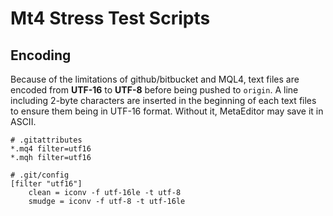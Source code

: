 # Mt4 Stress Test Scripts

## Encoding

Because of the limitations of github/bitbucket and MQL4, text files are encoded from **UTF-16** to **UTF-8** before being pushed to `origin`. A line including 2-byte characters are inserted in the beginning of each text files to ensure them being in UTF-16 format. Without it, MetaEditor may save it in ASCII.

```
# .gitattributes
*.mq4 filter=utf16
*.mqh filter=utf16
```

```
# .git/config
[filter "utf16"]
	clean = iconv -f utf-16le -t utf-8
	smudge = iconv -f utf-8 -t utf-16le
```
